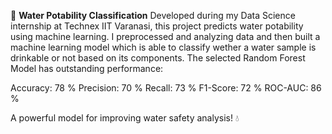 🚰 **Water Potability Classification**
Developed during my Data Science internship at Technex IIT Varanasi, this project predicts water potability using machine learning. I preprocessed and analyzing data and then built a machine learning model which is able to classify wether a water sample is drinkable or not based on its components. The selected Random Forest Model has outstanding performance:

Accuracy: 78 %
Precision: 70 %
Recall: 73 %
F1-Score: 72 %
ROC-AUC: 86 %

A powerful model for improving water safety analysis! 💧
